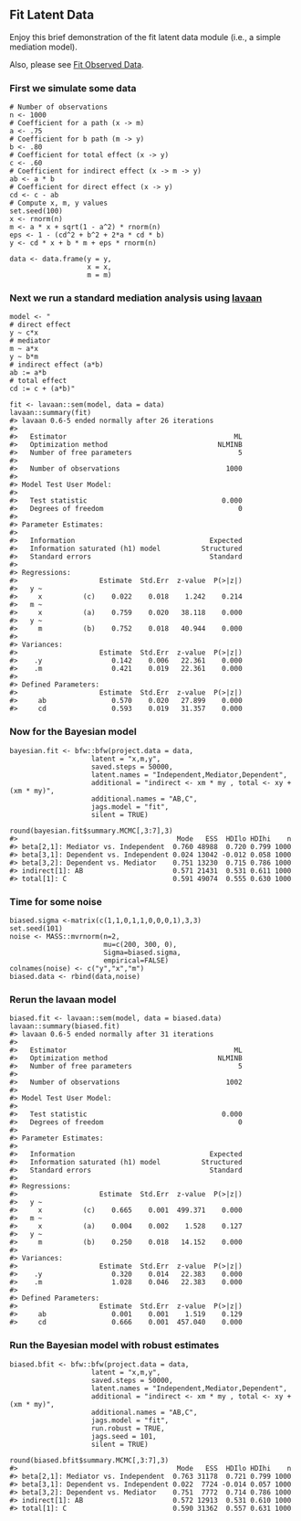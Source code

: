 Fit Latent Data
---------------

Enjoy this brief demonstration of the fit latent data module (i.e., a
simple mediation model).

Also, please see [Fit Observed
Data](https://github.com/oeysan/bfw/blob/master/inst/extdata/doc/fit_observed_data.md).

### First we simulate some data

    # Number of observations
    n <- 1000
    # Coefficient for a path (x -> m)
    a <- .75
    # Coefficient for b path (m -> y)
    b <- .80
    # Coefficient for total effect (x -> y)
    c <- .60
    # Coefficient for indirect effect (x -> m -> y)
    ab <- a * b
    # Coefficient for direct effect (x -> y)
    cd <- c - ab
    # Compute x, m, y values
    set.seed(100)
    x <- rnorm(n)
    m <- a * x + sqrt(1 - a^2) * rnorm(n)
    eps <- 1 - (cd^2 + b^2 + 2*a * cd * b)
    y <- cd * x + b * m + eps * rnorm(n)

    data <- data.frame(y = y,
                       x = x,
                       m = m)

### Next we run a standard mediation analysis using [lavaan](https://CRAN.R-project.org/package=lavaan)

    model <- "
    # direct effect
    y ~ c*x
    # mediator
    m ~ a*x
    y ~ b*m
    # indirect effect (a*b)
    ab := a*b
    # total effect
    cd := c + (a*b)"

    fit <- lavaan::sem(model, data = data)
    lavaan::summary(fit)
    #> lavaan 0.6-5 ended normally after 26 iterations
    #> 
    #>   Estimator                                         ML
    #>   Optimization method                           NLMINB
    #>   Number of free parameters                          5
    #>                                                       
    #>   Number of observations                          1000
    #>                                                       
    #> Model Test User Model:
    #>                                                       
    #>   Test statistic                                 0.000
    #>   Degrees of freedom                                 0
    #> 
    #> Parameter Estimates:
    #> 
    #>   Information                                 Expected
    #>   Information saturated (h1) model          Structured
    #>   Standard errors                             Standard
    #> 
    #> Regressions:
    #>                    Estimate  Std.Err  z-value  P(>|z|)
    #>   y ~                                                 
    #>     x          (c)    0.022    0.018    1.242    0.214
    #>   m ~                                                 
    #>     x          (a)    0.759    0.020   38.118    0.000
    #>   y ~                                                 
    #>     m          (b)    0.752    0.018   40.944    0.000
    #> 
    #> Variances:
    #>                    Estimate  Std.Err  z-value  P(>|z|)
    #>    .y                 0.142    0.006   22.361    0.000
    #>    .m                 0.421    0.019   22.361    0.000
    #> 
    #> Defined Parameters:
    #>                    Estimate  Std.Err  z-value  P(>|z|)
    #>     ab                0.570    0.020   27.899    0.000
    #>     cd                0.593    0.019   31.357    0.000

### Now for the Bayesian model

    bayesian.fit <- bfw::bfw(project.data = data,
                        latent = "x,m,y",
                        saved.steps = 50000,
                        latent.names = "Independent,Mediator,Dependent",
                        additional = "indirect <- xm * my , total <- xy + (xm * my)",
                        additional.names = "AB,C",
                        jags.model = "fit",
                        silent = TRUE)

    round(bayesian.fit$summary.MCMC[,3:7],3)
    #>                                       Mode   ESS  HDIlo HDIhi    n
    #> beta[2,1]: Mediator vs. Independent  0.760 48988  0.720 0.799 1000
    #> beta[3,1]: Dependent vs. Independent 0.024 13042 -0.012 0.058 1000
    #> beta[3,2]: Dependent vs. Mediator    0.751 13230  0.715 0.786 1000
    #> indirect[1]: AB                      0.571 21431  0.531 0.611 1000
    #> total[1]: C                          0.591 49074  0.555 0.630 1000

### Time for some noise

    biased.sigma <-matrix(c(1,1,0,1,1,0,0,0,1),3,3)
    set.seed(101)
    noise <- MASS::mvrnorm(n=2,
                           mu=c(200, 300, 0),
                           Sigma=biased.sigma,
                           empirical=FALSE)
    colnames(noise) <- c("y","x","m")
    biased.data <- rbind(data,noise)

### Rerun the lavaan model

    biased.fit <- lavaan::sem(model, data = biased.data)
    lavaan::summary(biased.fit)
    #> lavaan 0.6-5 ended normally after 31 iterations
    #> 
    #>   Estimator                                         ML
    #>   Optimization method                           NLMINB
    #>   Number of free parameters                          5
    #>                                                       
    #>   Number of observations                          1002
    #>                                                       
    #> Model Test User Model:
    #>                                                       
    #>   Test statistic                                 0.000
    #>   Degrees of freedom                                 0
    #> 
    #> Parameter Estimates:
    #> 
    #>   Information                                 Expected
    #>   Information saturated (h1) model          Structured
    #>   Standard errors                             Standard
    #> 
    #> Regressions:
    #>                    Estimate  Std.Err  z-value  P(>|z|)
    #>   y ~                                                 
    #>     x          (c)    0.665    0.001  499.371    0.000
    #>   m ~                                                 
    #>     x          (a)    0.004    0.002    1.528    0.127
    #>   y ~                                                 
    #>     m          (b)    0.250    0.018   14.152    0.000
    #> 
    #> Variances:
    #>                    Estimate  Std.Err  z-value  P(>|z|)
    #>    .y                 0.320    0.014   22.383    0.000
    #>    .m                 1.028    0.046   22.383    0.000
    #> 
    #> Defined Parameters:
    #>                    Estimate  Std.Err  z-value  P(>|z|)
    #>     ab                0.001    0.001    1.519    0.129
    #>     cd                0.666    0.001  457.040    0.000

### Run the Bayesian model with robust estimates

    biased.bfit <- bfw::bfw(project.data = data,
                        latent = "x,m,y",
                        saved.steps = 50000,
                        latent.names = "Independent,Mediator,Dependent",
                        additional = "indirect <- xm * my , total <- xy + (xm * my)",
                        additional.names = "AB,C",
                        jags.model = "fit",
                        run.robust = TRUE,
                        jags.seed = 101,
                        silent = TRUE)

    round(biased.bfit$summary.MCMC[,3:7],3)
    #>                                       Mode   ESS  HDIlo HDIhi    n
    #> beta[2,1]: Mediator vs. Independent  0.763 31178  0.721 0.799 1000
    #> beta[3,1]: Dependent vs. Independent 0.022  7724 -0.014 0.057 1000
    #> beta[3,2]: Dependent vs. Mediator    0.751  7772  0.714 0.786 1000
    #> indirect[1]: AB                      0.572 12913  0.531 0.610 1000
    #> total[1]: C                          0.590 31362  0.557 0.631 1000
